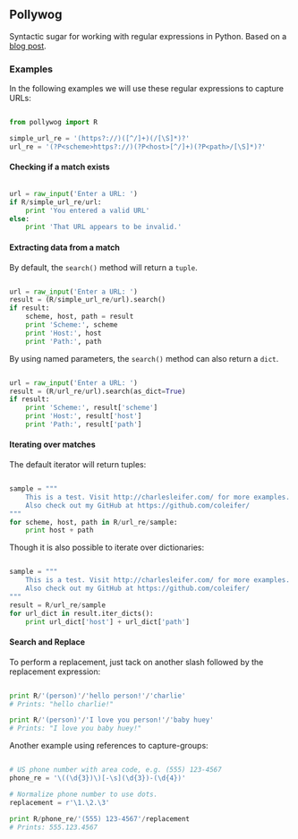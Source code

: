 ## Pollywog

Syntactic sugar for working with regular expressions in Python. Based on a [blog post](http://charlesleifer.com/blog/playing-with-python-magic-methods-to-make-a-nicer-regex-api/).

### Examples

In the following examples we will use these regular expressions to capture URLs:

```python

from pollywog import R

simple_url_re = '(https?://)([^/]+)(/[\S]*)?'
url_re = '(?P<scheme>https?://)(?P<host>[^/]+)(?P<path>/[\S]*)?'
```

#### Checking if a match exists

```python

url = raw_input('Enter a URL: ')
if R/simple_url_re/url:
    print 'You entered a valid URL'
else:
    print 'That URL appears to be invalid.'
```

#### Extracting data from a match

By default, the `search()` method will return a `tuple`.

```python

url = raw_input('Enter a URL: ')
result = (R/simple_url_re/url).search()
if result:
    scheme, host, path = result
    print 'Scheme:', scheme
    print 'Host:', host
    print 'Path:', path
```

By using named parameters, the `search()` method can also return a `dict`.

```python

url = raw_input('Enter a URL: ')
result = (R/url_re/url).search(as_dict=True)
if result:
    print 'Scheme:', result['scheme']
    print 'Host:', result['host']
    print 'Path:', result['path']
```

#### Iterating over matches

The default iterator will return tuples:

```python

sample = """
    This is a test. Visit http://charlesleifer.com/ for more examples.
    Also check out my GitHub at https://github.com/coleifer/
"""
for scheme, host, path in R/url_re/sample:
    print host + path
```

Though it is also possible to iterate over dictionaries:

```python

sample = """
    This is a test. Visit http://charlesleifer.com/ for more examples.
    Also check out my GitHub at https://github.com/coleifer/
"""
result = R/url_re/sample
for url_dict in result.iter_dicts():
    print url_dict['host'] + url_dict['path']
```

#### Search and Replace

To perform a replacement, just tack on another slash followed by the replacement expression:

```python

print R/'(person)'/'hello person!'/'charlie'
# Prints: "hello charlie!"

print R/'(person)'/'I love you person!'/'baby huey'
# Prints: "I love you baby huey!"
```

Another example using references to capture-groups:

```python

# US phone number with area code, e.g. (555) 123-4567
phone_re = '\((\d{3})\)[-\s](\d{3})-(\d{4})'

# Normalize phone number to use dots.
replacement = r'\1.\2.\3'

print R/phone_re/'(555) 123-4567'/replacement
# Prints: 555.123.4567
```
